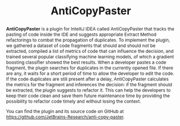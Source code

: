---
title: "AntiCopyPaster"
collection: tools
permalink: /tool/anti-copy-paster
tag: 'A plugin for IntelliJ IDEA that tracks the pasting of code inside the IDE and suggests appropriate Extract Method refactorings to combat the propagation of duplicates.'
pdf: 'https://arxiv.org/pdf/2112.15230.pdf'
tool: 'https://github.com/JetBrains-Research/anti-copy-paster'
abstract: "<p><b>AntiCopyPaster</b> is a plugin for IntelliJ IDEA called AntiCopyPaster that tracks the pasting of code inside the IDE and suggests appropriate Extract Method refactorings to combat the propagation of duplicates. To implement the plugin, we gathered a dataset of code fragments that should and should not be extracted, compiled a list of metrics of code that can influence the decision, and trained several popular classifying machine learning models, of which a gradient boosting classifier showed the best results. When a developer pastes a code fragment, the plugin searches for duplicates in the currently opened file. If there are any, it waits for a short period of time to allow the developer to edit the code. If the code duplicates are still present after a delay, AntiCopyPaster calculates the metrics for the fragment and inferences the decision: if the fragment should be extracted, the plugin suggests to refactor it. This can help the developers to keep their code clean and save them future maintenance time by providing the possibility to refactor code timely and without losing the context.</p><p>You can find the plugin and its source code on GitHub at <a href='https://github.com/JetBrains-Research/anti-copy-paster'>https://github.com/JetBrains-Research/anti-copy-paster</a>.</p>"
---